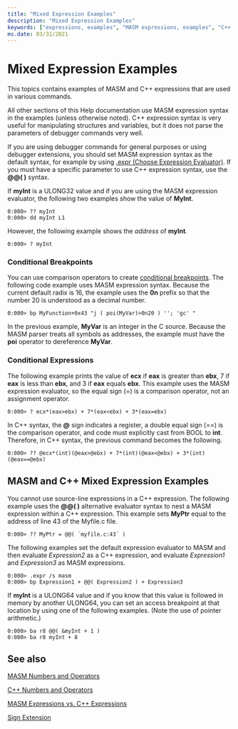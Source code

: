 ```yaml
---
title: "Mixed Expression Examples"
description: "Mixed Expression Examples"
keywords: ["expressions, examples", "MASM expressions, examples", "C++ expressions, examples"]
ms.date: 03/31/2021
---
```


# Mixed Expression Examples

This topics contains examples of MASM and C++ expressions that are used in various commands.

All other sections of this Help documentation use MASM expression syntax in the examples (unless otherwise noted). C++ expression syntax is very useful for manipulating structures and variables, but it does not parse the parameters of debugger commands very well.

If you are using debugger commands for general purposes or using debugger extensions, you should set MASM expression syntax as the default syntax, for example by using [.expr (Choose Expression Evaluator)](-expr--choose-expression-evaluator-.md). If you must have a specific parameter to use C++ expression syntax, use the **@@( )** syntax.

If **myInt** is a ULONG32 value and if you are using the MASM expression evaluator, the following two examples show the value of **MyInt**.

```dbgcmd
0:000> ?? myInt 
0:000> dd myInt L1 
```

However, the following example shows the *address* of **myInt**.

```dbgcmd
0:000> ? myInt 
```

### Conditional Breakpoints

You can use comparison operators to create [conditional breakpoints](../debugger/setting-a-conditional-breakpoint.md). The following code example uses MASM expression syntax. Because the current default radix is 16, the example uses the **0n** prefix so that the number 20 is understood as a decimal number.

```dbgcmd
0:000> bp MyFunction+0x43 "j ( poi(MyVar)>0n20 ) ''; 'gc' " 
```

In the previous example, **MyVar** is an integer in the C source. Because the MASM parser treats all symbols as addresses, the example must have the **poi** operator to dereference **MyVar**.

### Conditional Expressions

The following example prints the value of **ecx** if **eax** is greater than **ebx**, 7 if **eax** is less than **ebx**, and 3 if **eax** equals **ebx**. This example uses the MASM expression evaluator, so the equal sign (=) is a comparison operator, not an assignment operator.

```dbgcmd
0:000> ? ecx*(eax>ebx) + 7*(eax<ebx) + 3*(eax=ebx) 
```

In C++ syntax, the **@** sign indicates a register, a double equal sign (==) is the comparison operator, and code must explicitly cast from BOOL to **int**. Therefore, in C++ syntax, the previous command becomes the following.

```dbgcmd
0:000> ?? @ecx*(int)(@eax>@ebx) + 7*(int)(@eax<@ebx) + 3*(int)(@eax==@ebx) 
```
## MASM and C++ Mixed Expression Examples

You cannot use source-line expressions in a C++ expression. The following example uses the **@@( )** alternative evaluator syntax to nest a MASM expression within a C++ expression. This example sets **MyPtr** equal to the address of line 43 of the Myfile.c file.

```dbgcmd
0:000> ?? MyPtr = @@( `myfile.c:43` )
```

The following examples set the default expression evaluator to MASM and then evaluate *Expression2* as a C++ expression, and evaluate *Expression1* and *Expression3* as MASM expressions.

```dbgcmd
0:000> .expr /s masm 
0:000> bp Expression1 + @@( Expression2 ) + Expression3 
```

If **myInt** is a ULONG64 value and if you know that this value is followed in memory by another ULONG64, you can set an access breakpoint at that location by using one of the following examples. (Note the use of pointer arithmetic.)

```dbgcmd
0:000> ba r8 @@( &myInt + 1 ) 
0:000> ba r8 myInt + 8 
```

## See also

[MASM Numbers and Operators](masm-numbers-and-operators.md)

[C++ Numbers and Operators](c---numbers-and-operators.md)

[MASM Expressions vs. C++ Expressions](masm-expressions-vs--c---expressions.md)

[Sign Extension](sign-extension.md) 

